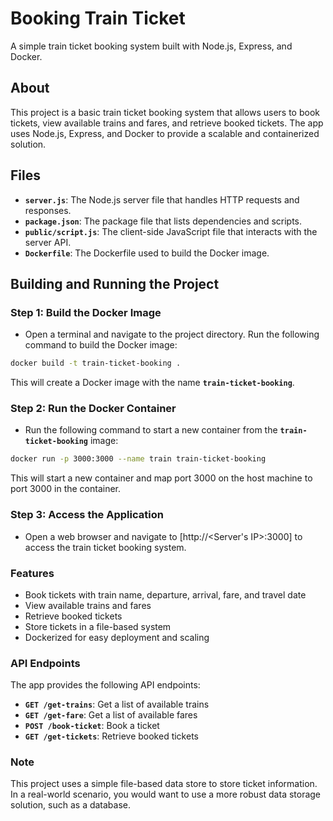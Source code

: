 # Booking Train Ticket
A simple train ticket booking system built with Node.js, Express, and Docker.

## About
This project is a basic train ticket booking system that allows users to book tickets, view available trains and fares, and retrieve booked tickets. The app uses Node.js, Express, and Docker to provide a scalable and containerized solution.

## Files
- **`server.js`**: The Node.js server file that handles HTTP requests and responses.
- **`package.json`**: The package file that lists dependencies and scripts.
- **`public/script.js`**: The client-side JavaScript file that interacts with the server API.
- **`Dockerfile`**: The Dockerfile used to build the Docker image.

## Building and Running the Project
### Step 1: Build the Docker Image
- Open a terminal and navigate to the project directory. Run the following command to build the Docker image:

```bash
docker build -t train-ticket-booking .
```
This will create a Docker image with the name **`train-ticket-booking`**.

### Step 2: Run the Docker Container
- Run the following command to start a new container from the **`train-ticket-booking`** image:

```bash
docker run -p 3000:3000 --name train train-ticket-booking
```
This will start a new container and map port 3000 on the host machine to port 3000 in the container.

### Step 3: Access the Application
- Open a web browser and navigate to [http://<Server's IP>:3000] to access the train ticket booking system.

### Features
- Book tickets with train name, departure, arrival, fare, and travel date
- View available trains and fares
- Retrieve booked tickets
- Store tickets in a file-based system
- Dockerized for easy deployment and scaling

### API Endpoints
The app provides the following API endpoints:

- **`GET /get-trains`**: Get a list of available trains
- **`GET /get-fare`**: Get a list of available fares
- **`POST /book-ticket`**: Book a ticket
- **`GET /get-tickets`**: Retrieve booked tickets

### Note
This project uses a simple file-based data store to store ticket information. In a real-world scenario, you would want to use a more robust data storage solution, such as a database.

